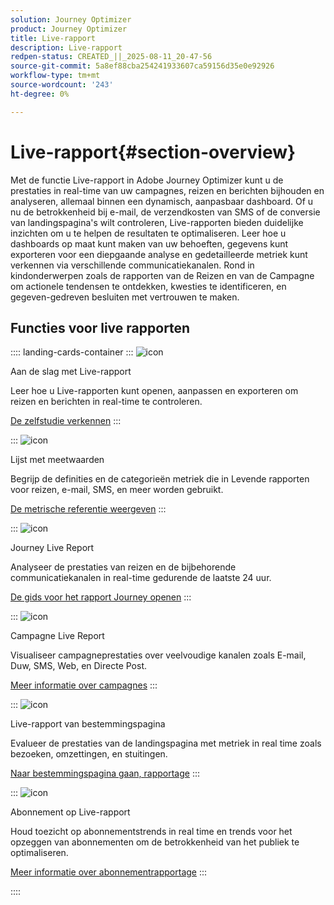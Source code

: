 ```yaml
---
solution: Journey Optimizer
product: Journey Optimizer
title: Live-rapport
description: Live-rapport
redpen-status: CREATED_||_2025-08-11_20-47-56
source-git-commit: 5a8ef88cba254241933607ca59156d35e0e92926
workflow-type: tm+mt
source-wordcount: '243'
ht-degree: 0%

---
```



# Live-rapport{#section-overview}

Met de functie Live-rapport in Adobe Journey Optimizer kunt u de prestaties in real-time van uw campagnes, reizen en berichten bijhouden en analyseren, allemaal binnen een dynamisch, aanpasbaar dashboard. Of u nu de betrokkenheid bij e-mail, de verzendkosten van SMS of de conversie van landingspagina&#39;s wilt controleren, Live-rapporten bieden duidelijke inzichten om u te helpen de resultaten te optimaliseren. Leer hoe u dashboards op maat kunt maken van uw behoeften, gegevens kunt exporteren voor een diepgaande analyse en gedetailleerde metriek kunt verkennen via verschillende communicatiekanalen. Rond in kindonderwerpen zoals de rapporten van de Reizen en van de Campagne om actionele tendensen te ontdekken, kwesties te identificeren, en gegeven-gedreven besluiten met vertrouwen te maken.

## Functies voor live rapporten

:::: landing-cards-container
:::
![icon](https://cdn.experienceleague.adobe.com/icons/circle-play.svg?lang=nl-NL)

Aan de slag met Live-rapport

Leer hoe u Live-rapporten kunt openen, aanpassen en exporteren om reizen en berichten in real-time te controleren.

[De zelfstudie verkennen](../using/reports/live-report.md)
:::

:::
![icon](https://cdn.experienceleague.adobe.com/icons/list-check.svg?lang=nl-NL)

Lijst met meetwaarden

Begrijp de definities en de categorieën metriek die in Levende rapporten voor reizen, e-mail, SMS, en meer worden gebruikt.

[De metrische referentie weergeven](../using/reports/live-report-components.md)
:::

:::
![icon](https://cdn.experienceleague.adobe.com/icons/chart-line.svg?lang=nl-NL)

Journey Live Report

Analyseer de prestaties van reizen en de bijbehorende communicatiekanalen in real-time gedurende de laatste 24 uur.

[De gids voor het rapport Journey openen](../using/reports/journey-live-report.md)
:::

:::
![icon](https://cdn.experienceleague.adobe.com/icons/chart-line.svg?lang=nl-NL)

Campagne Live Report

Visualiseer campagneprestaties over veelvoudige kanalen zoals E-mail, Duw, SMS, Web, en Directe Post.

[Meer informatie over campagnes](../using/reports/campaign-live-report.md)
:::

:::
![icon](https://cdn.experienceleague.adobe.com/icons/chart-line.svg?lang=nl-NL)

Live-rapport van bestemmingspagina

Evalueer de prestaties van de landingspagina met metriek in real time zoals bezoeken, omzettingen, en stuitingen.

[Naar bestemmingspagina gaan, rapportage](../using/reports/lp-report-live.md)
:::

:::
![icon](https://cdn.experienceleague.adobe.com/icons/chart-line.svg?lang=nl-NL)

Abonnement op Live-rapport

Houd toezicht op abonnementstrends in real time en trends voor het opzeggen van abonnementen om de betrokkenheid van het publiek te optimaliseren.

[Meer informatie over abonnementrapportage](../using/reports/subscription-report-live.md)
:::

::::
